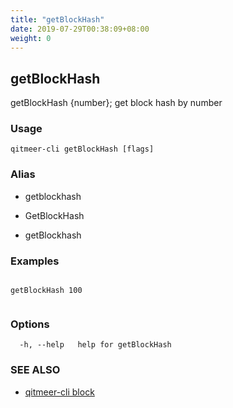```yaml
---
title: "getBlockHash"
date: 2019-07-29T00:38:09+08:00
weight: 0
---
```


## getBlockHash

getBlockHash {number}; get block hash by number

### Usage

```
qitmeer-cli getBlockHash [flags]
```



### Alias

- getblockhash

- GetBlockHash

- getBlockhash

### Examples

```

getBlockHash 100 
	
```

### Options

```
  -h, --help   help for getBlockHash
```

### SEE ALSO

* [qitmeer-cli block](/en/reference/qitmeer-cli/block/)	 

